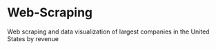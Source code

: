 # Web-Scraping
Web scraping and data visualization of largest companies in the United States by revenue
